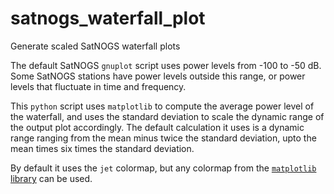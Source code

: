 # satnogs_waterfall_plot
Generate scaled SatNOGS waterfall plots

The default SatNOGS `gnuplot` script uses power levels from -100 to -50 dB. Some SatNOGS stations have power levels outside this range, or power levels that fluctuate in time and frequency.

This `python` script uses `matplotlib` to compute the average power level of the waterfall, and uses the standard deviation to scale the dynamic range of the output plot accordingly. The default calculation it uses is a dynamic range ranging from the mean minus twice the standard deviation, upto the mean times six times the standard deviation.

By default it uses the `jet` colormap, but any colormap from the [`matplotlib` library](https://matplotlib.org/examples/color/colormaps_reference.html) can be used.

